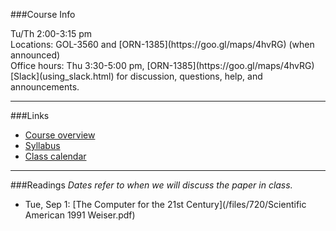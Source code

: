 ###Course Info
<p class="smaller">
	<div class='wrapline'>Tu/Th 2:00-3:15 pm</div>
	<div class='wrapline'>Locations: GOL-3560 and
		[ORN-1385](https://goo.gl/maps/4hvRG) (when announced)</div>
	<div class='wrapline'>Office hours: Thu 3:30-5:00 pm,
		[ORN-1385](https://goo.gl/maps/4hvRG)</div>
	<div class='wrapline'>[Slack](using_slack.html) for discussion,
	questions, help, and announcements.</div>
</p>

<hr>

###Links
- <span class="fa fa-fw fa-file-o"></span>[Course overview](index.html)
- <span class="fa fa-fw fa-file-pdf-o"></span>[Syllabus](/files/720/syllabus.pdf)
- <span class="fa fa-fw fa-calendar"></span>[Class
	calendar](https://www.google.com/calendar/embed?src=fka1qfv64r69a6a72hqk6u3ai4%40group.calendar.google.com&ctz=America/New_York)

<hr>

###Readings
_Dates refer to when we will discuss the paper in class._

- Tue, Sep 1: [The Computer for the 21st
	Century](/files/720/Scientific American 1991 Weiser.pdf)

